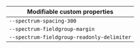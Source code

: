 | Modifiable custom properties               |
| ------------------------------------------ |
| `--spectrum-spacing-300`                   |
| `--spectrum-fieldgroup-margin`             |
| `--spectrum-fieldgroup-readonly-delimiter` |
